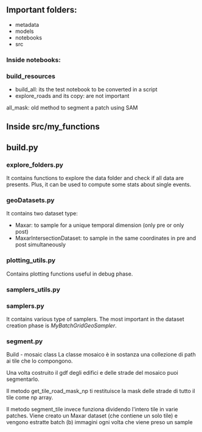 ## Important folders:
 * metadata
 * models
 * notebooks
 * src

### Inside notebooks:
### build_resources
* build_all: its the test notebook to be converted in a script
* explore_roads and its copy: are not important

all_mask: old method to segment a patch using SAM

## Inside src/my_functions
## build.py

### explore_folders.py
It contains functions to explore the data folder and check if all data are presents. Plus, it can be used to compute some stats about single events.

### geoDatasets.py
It contains two dataset type:
* Maxar: to sample for a unique temporal dimension (only pre or only post)
* MaxarIntersectionDataset: to sample in the same coordinates in pre and post simultaneously

### plotting_utils.py
Contains plotting functions useful in debug phase. 

### samplers_utils.py

### samplers.py
It contains various type of samplers. The most important in the dataset creation phase is *MyBatchGridGeoSampler*.

### segment.py

Build - mosaic class
La classe mosaico è in sostanza una collezione di path ai tile che lo compongono.

Una volta costruito il gdf degli edifici e delle strade del mosaico puoi segmentarlo.

Il metodo get_tile_road_mask_np ti restituisce la mask delle strade di tutto il tile come np array.

Il metodo segment_tile invece funziona dividendo l'intero tile in varie patches.
Viene creato un Maxar dataset (che contiene un solo tile) e vengono estratte batch (b) immagini ogni volta che viene preso un sample
